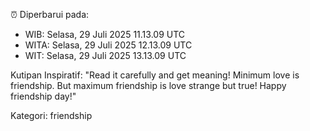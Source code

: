 ⏰ Diperbarui pada:
- WIB: Selasa, 29 Juli 2025 11.13.09 UTC
- WITA: Selasa, 29 Juli 2025 12.13.09 UTC
- WIT: Selasa, 29 Juli 2025 13.13.09 UTC

Kutipan Inspiratif:
"Read it carefully and get meaning! Minimum love is friendship. But maximum friendship is love strange but true! Happy friendship day!"


Kategori: friendship

